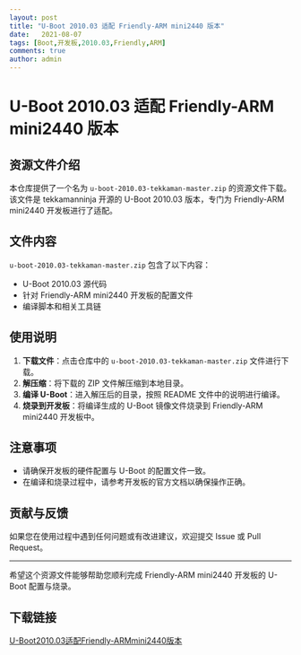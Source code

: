 ```yaml
---
layout: post
title: "U-Boot 2010.03 适配 Friendly-ARM mini2440 版本"
date:   2021-08-07
tags: [Boot,开发板,2010.03,Friendly,ARM]
comments: true
author: admin
---
```

# U-Boot 2010.03 适配 Friendly-ARM mini2440 版本

## 资源文件介绍

本仓库提供了一个名为 `u-boot-2010.03-tekkaman-master.zip` 的资源文件下载。该文件是 tekkamanninja 开源的 U-Boot 2010.03 版本，专门为 Friendly-ARM mini2440 开发板进行了适配。

## 文件内容

`u-boot-2010.03-tekkaman-master.zip` 包含了以下内容：

- U-Boot 2010.03 源代码
- 针对 Friendly-ARM mini2440 开发板的配置文件
- 编译脚本和相关工具链

## 使用说明

1. **下载文件**：点击仓库中的 `u-boot-2010.03-tekkaman-master.zip` 文件进行下载。
2. **解压缩**：将下载的 ZIP 文件解压缩到本地目录。
3. **编译 U-Boot**：进入解压后的目录，按照 README 文件中的说明进行编译。
4. **烧录到开发板**：将编译生成的 U-Boot 镜像文件烧录到 Friendly-ARM mini2440 开发板中。

## 注意事项

- 请确保开发板的硬件配置与 U-Boot 的配置文件一致。
- 在编译和烧录过程中，请参考开发板的官方文档以确保操作正确。

## 贡献与反馈

如果您在使用过程中遇到任何问题或有改进建议，欢迎提交 Issue 或 Pull Request。

---

希望这个资源文件能够帮助您顺利完成 Friendly-ARM mini2440 开发板的 U-Boot 配置与烧录。

## 下载链接

[U-Boot2010.03适配Friendly-ARMmini2440版本](https://pan.quark.cn/s/d6a4db0e2e97)